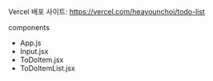 Vercel 배포 사이트:
https://vercel.com/heayounchoi/todo-list

components
- App.js
- Input.jsx
- ToDoItem.jsx
- ToDoItemList.jsx
